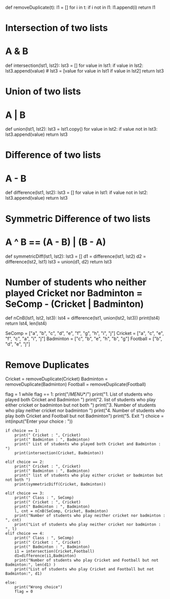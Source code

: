 
def removeDuplicate(t):
    l1 = []
    for i in t:
        if i not in l1:
            l1.append(i)
    return l1


# Intersection of two lists
# A & B

def intersection(lst1, lst2):
    lst3 = []
    for value in lst1:
        if value in lst2:
            lst3.append(value)
    # lst3 = [value for value in lst1 if value in lst2]
    return lst3


# Union of two lists
# A | B

def union(lst1, lst2):
    lst3 = lst1.copy()
    for value in lst2:
        if value not in lst3:
            lst3.append(value)
    return lst3


# Difference of two lists
# A - B

def difference(lst1, lst2):
    lst3 = []
    for value in lst1:
        if value not in lst2:
            lst3.append(value)
    return lst3


# Symmetric Difference of two lists
# A ^ B == (A - B) | (B - A)

def symmetricDiff(lst1, lst2):
    lst3 = []
    d1 = difference(lst1, lst2)
    d2 = difference(lst2, lst1)
    lst3 = union(d1, d2)
    return lst3


# Number of students who neither played Cricket nor Badminton = SeComp - (Cricket | Badminton)

def nCnB(lst1, lst2, lst3):
    lst4 = difference(lst1, union(lst2, lst3))
    print(lst4)
    return lst4, len(lst4)

SeComp = ["a", "b", "c", "d", "e", "f", "g", "h", "i", "j"]
Cricket = ["a", "c", "e", "f", "c", "a", "i", "j"]
Badminton = ["c", "b", "e", "h", "b", "g"]
Football = ["b", "d", "e", "j"]

# Remove Duplicates
Cricket = removeDuplicate(Cricket)
Badminton = removeDuplicate(Badminton)
Football = removeDuplicate(Football)

flag = 1
while flag == 1:
    print("/*MENU**/")
    print("1. List of students who played both Cricket and Badminton ")
    print("2. list of students who play either cricket or badminton but not both ")
    print("3. Number of students who play neither cricket nor badminton ")
    print("4. Number of students who play both Cricket and Football but not Badminton")
    print("5. Exit ")
    choice = int(input("Enter your choice : "))

    if choice == 1:
        print(" Cricket : ", Cricket)
        print(" Badminton : ", Badminton)
        print(" List of students who played both Cricket and Badminton : ")
        print(intersection(Cricket, Badminton))

    elif choice == 2:
        print(" Cricket : ", Cricket)
        print(" Badminton : ", Badminton)
        print(" list of students who play either cricket or badminton but not both ")
        print(symmetricDiff(Cricket, Badminton))

    elif choice == 3:
        print(" Class : ", SeComp)
        print(" Cricket : ", Cricket)
        print(" Badminton : ", Badminton)
        l, cnt = nCnB(SeComp, Cricket, Badminton)
        print("Number of students who play neither cricket nor badminton : ", cnt)
        print("List of students who play neither cricket nor badminton : ", l)
    elif choice == 4:
        print(" Class : ", SeComp)
        print(" Cricket : ", Cricket)
        print(" Badminton : ", Badminton) 
        i1 = intersection(Cricket,Football)
        d1=difference(i1,Badminton)
        print("Number of students who play Cricket and Football but not Badminton:", len(d1) )
        print("List of students who play Cricket and Football but not Badminton:", d1) 

    else:
        print("Wrong choice")
        flag = 0
